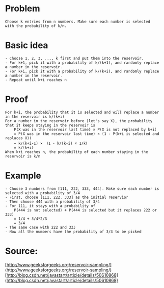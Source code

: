 # Problem  

    Choose k entries from n numbers. Make sure each number is selected with the probability of k/n.

# Basic idea

    - Choose 1, 2, 3, ..., k first and put them into the reservoir.
    - For k+1, pick it with a probability of k/(k+1), and randomly replace a number in the reservoir.
    - For k+i, pick it with a probability of k/(k+i), and randomly replace a number in the reservoir.
    - Repeat until k+i reaches n

# Proof

    For k+i, the probability that it is selected and will replace a number in the reservoir is k/(k+i)  
    For a number in the reservoir before (let's say X), the probability that it keeps staying in the reservoir is  
        P(X was in the reservoir last time) × P(X is not replaced by k+i)
        = P(X was in the reservoir last time) × (1 - P(k+i is selected and replaces X))
        = k/(k+i-1) × （1 - k/(k+i) × 1/k）
        = k/(k+i)  
    When k+i reaches n, the probability of each number staying in the reservoir is k/n

# Example

    - Choose 3 numbers from [111, 222, 333, 444]. Make sure each number is selected with a probability of 3/4
    - First, choose [111, 222, 333] as the initial reservior
    - Then choose 444 with a probability of 3/4
    - For 111, it stays with a probability of
        P(444 is not selected) + P(444 is selected but it replaces 222 or 333)
        = 1/4 + 3/4*2/3
        = 3/4
    - The same case with 222 and 333
    - Now all the numbers have the probability of 3/4 to be picked

# Source:
[http://www.geeksforgeeks.org/reservoir-sampling/](http://www.geeksforgeeks.org/reservoir-sampling/)  
[http://blog.csdn.net/javastart/article/details/50610868](http://blog.csdn.net/javastart/article/details/50610868)
